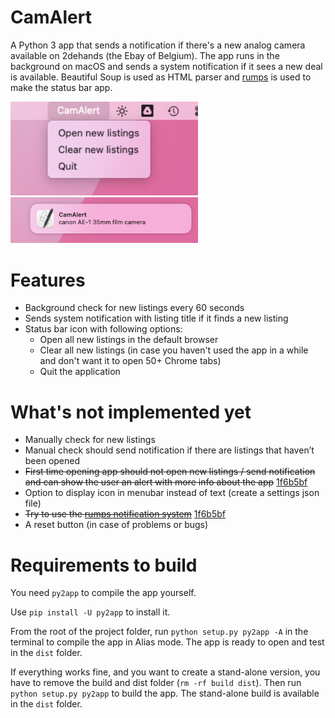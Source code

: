 # CamAlert
A Python 3 app that sends a notification if there's a new analog camera available on 2dehands (the Ebay of Belgium).
The app runs in the background on macOS and sends a system notification if it sees a new deal is available.
Beautiful Soup is used as HTML parser and [rumps](https://github.com/jaredks/rumps) is used to make the status bar app.

<div align="left">
    <img src="media/Screenshot menu bar.png" width="300"/>
     <img src="media/Screenshot notification.png" width="300"/>
</div>

# Features
- Background check for new listings every 60 seconds
- Sends system notification with listing title if it finds a new listing
- Status bar icon with following options:
  - Open all new listings in the default browser
  - Clear all new listings (in case you haven't used the app in a while and don't want it to open 50+ Chrome tabs)
  - Quit the application

# What's not implemented yet
- Manually check for new listings
- Manual check should send notification if there are listings that haven’t been opened
- ~~First time opening app should not open new listings / send notification and can show the user an alert with more info about the app~~ [1f6b5bf](https://github.com/MrBananaPants/CamAlert/commit/1f6b5bf89a52b68d4af816b65a2229547c36989a)
- Option to display icon in menubar instead of text (create a settings json file)
- ~~Try to use the [rumps notification system](https://rumps.readthedocs.io/en/latest/notification.html)~~ [1f6b5bf](https://github.com/MrBananaPants/CamAlert/commit/1f6b5bf89a52b68d4af816b65a2229547c36989a)
- A reset button (in case of problems or bugs)

# Requirements to build
You need `py2app` to compile the app yourself.

Use `pip install -U py2app` to install it.

From the root of the project folder, run `python setup.py py2app -A` in the terminal to compile the app in Alias mode. The app is ready to open and test in the `dist` folder.

If everything works fine, and you want to create a stand-alone version, you have to remove the build and dist folder (`rm -rf build dist`). Then run `python setup.py py2app` to build the app. The stand-alone build is available in the `dist` folder.
